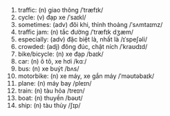 1. traffic: (n) giao thông /ˈtræfɪk/
2. cycle: (v) đạp xe /ˈsaɪkl/
3. sometimes: (adv) đôi khi, thỉnh thoảng /ˈsʌmtaɪmz/
4. traffic jam: (n) tắc đường /ˈtræfɪk dʒæm/
5. especially: (adv) đặc biệt là, nhất là /ɪˈspeʃəli/
6. crowded: (adj) đông đúc, chật ních /ˈkraʊdɪd/
7. bike/bicycle: (n) xe đạp /baɪk/
8. car: (n) ô tô, xe hơi /kɑː/
9. bus: (n) xe buýt /bʌs/
10. motorbike: (n) xe máy, xe gắn máy /ˈməʊtəbaɪk/
11. plane: (n) máy bay /pleɪn/
12. train: (n) tàu hỏa /treɪn/
13. boat: (n) thuyền /bəʊt/
14. ship: (n) tàu thủy /ʃɪp/
